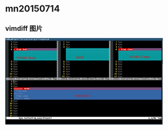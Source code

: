 # mn20150714
## vimdiff 图片
![image](https://github.com/sky8336/mn20150714/blob/master/image-folder/vimdiff-merge-image.png)

